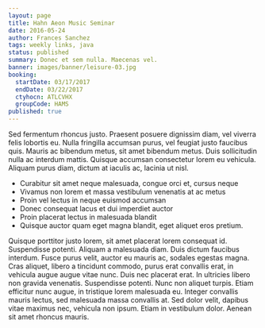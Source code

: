 ```yaml
---
layout: page
title: Hahn Aeon Music Seminar
date: 2016-05-24
author: Frances Sanchez
tags: weekly links, java
status: published
summary: Donec et sem nulla. Maecenas vel.
banner: images/banner/leisure-03.jpg
booking:
  startDate: 03/17/2017
  endDate: 03/22/2017
  ctyhocn: ATLCVHX
  groupCode: HAMS
published: true
---
```

Sed fermentum rhoncus justo. Praesent posuere dignissim diam, vel viverra felis lobortis eu. Nulla fringilla accumsan purus, vel feugiat justo faucibus quis. Mauris ac bibendum metus, sit amet bibendum metus. Duis sollicitudin nulla ac interdum mattis. Quisque accumsan consectetur lorem eu vehicula. Aliquam purus diam, dictum at iaculis ac, lacinia ut nisl.

* Curabitur sit amet neque malesuada, congue orci et, cursus neque
* Vivamus non lorem et massa vestibulum venenatis at ac metus
* Proin vel lectus in neque euismod accumsan
* Donec consequat lacus et dui imperdiet auctor
* Proin placerat lectus in malesuada blandit
* Quisque auctor quam eget magna blandit, eget aliquet eros pretium.

Quisque porttitor justo lorem, sit amet placerat lorem consequat id. Suspendisse potenti. Aliquam a malesuada diam. Duis dictum faucibus interdum. Fusce purus velit, auctor eu mauris ac, sodales egestas magna. Cras aliquet, libero a tincidunt commodo, purus erat convallis erat, in vehicula augue augue vitae nunc. Duis nec placerat erat. In ultricies libero non gravida venenatis. Suspendisse potenti. Nunc non aliquet turpis. Etiam efficitur nunc augue, in tristique lorem malesuada eu. Integer convallis mauris lectus, sed malesuada massa convallis at. Sed dolor velit, dapibus vitae maximus nec, vehicula non ipsum. Etiam in vestibulum dolor. Aenean sit amet rhoncus mauris.
